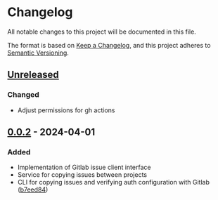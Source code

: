 # Changelog
All notable changes to this project will be documented in this file.

The format is based on [Keep a Changelog](https://keepachangelog.com/en/1.0.0/), and this project adheres to [Semantic Versioning](https://semver.org/spec/v2.0.0.html).

## [Unreleased]
### Changed
- Adjust permissions for gh actions

## [0.0.2] - 2024-04-01
### Added
- Implementation of Gitlab issue client interface
- Service for copying issues between projects
- CLI for copying issues and verifying auth configuration with Gitlab ([b7eed84](https://github.com/nekeal/issx/commit/b7eed844239f0c251c9501a0c455ab457c4ed910))

[Unreleased]: https://github.com/nekeal/issx/compare/0.0.2...master
[0.0.2]: https://github.com/nekeal/issx/tree/0.0.2
